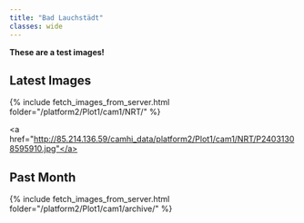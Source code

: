 ```yaml
---
title: "Bad Lauchstädt"
classes: wide
---
```


**These are a test images!**

## Latest Images

{% include fetch_images_from_server.html folder="/platform2/Plot1/cam1/NRT/" %}

<a href="http://85.214.136.59/camhi_data/platform2/Plot1/cam1/NRT/P24031308595910.jpg"</a>

## Past Month

{% include fetch_images_from_server.html folder="/platform2/Plot1/cam1/archive/" %}
